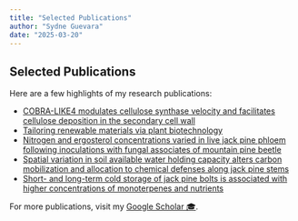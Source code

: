```yaml
---
title: "Selected Publications"
author: "Sydne Guevara"
date: "2025-03-20"
---
```


## Selected Publications

Here are a few highlights of my research publications:

- [COBRA-LIKE4 modulates cellulose synthase velocity and facilitates cellulose deposition in the secondary cell wall](https://academic.oup.com/plphys/article/196/4/2531/7749317)
- [Tailoring renewable materials via plant biotechnology](https://link.springer.com/article/10.1186/s13068-021-02010-z)
- [Nitrogen and ergosterol concentrations varied in live jack pine phloem following inoculations with fungal associates of mountain pine beetle](https://www.frontiersin.org/journals/microbiology/articles/10.3389/fmicb.2020.01703/full)
- [Spatial variation in soil available water holding capacity alters carbon mobilization and allocation to chemical defenses along jack pine stems](https://www.sciencedirect.com/science/article/abs/pii/S0098847219308846)
- [Short- and long-term cold storage of jack pine bolts is associated with higher concentrations of monoterpenes and nutrients](https://cdnsciencepub.com/doi/full/10.1139/cjfr-2018-0305)

For more publications, visit my [Google Scholar 🎓](https://scholar.google.com/citations?user=ct6dQkkAAAAJ&hl=en).
